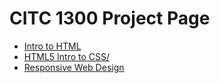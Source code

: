# CITC 1300 Project Page

<ul>
<li><a href="Intro_to_html/index.html" target="_blank"> Intro to HTML</a></li>
<li><a href="html_5_intro/index.html" target="_blank"> HTML5 Intro to CSS/</a></li>
<li><a href="responsive/index.html" target="_blank" >Responsive Web Design</a></li>
</ul>

